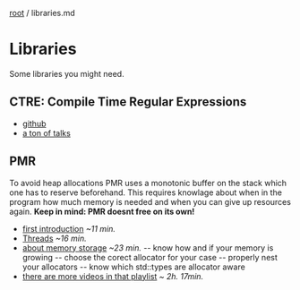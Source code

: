 [root](../README.md) / libraries.md
# Libraries
Some libraries you might need.

## CTRE: Compile Time Regular Expressions
- [github](https://github.com/hanickadot/compile-time-regular-expressions)
- [a ton of talks](https://compile-time.re/)

## PMR
To avoid heap allocations PMR uses a monotonic buffer on the stack which one has to reserve beforehand. This requires knowlage about when in the program how much memory is needed and when you can give up resources again.
**Keep in mind: PMR doesnt free on its own!**

- [first introduction](https://www.youtube-nocookie.com/embed/q6A7cKFXjY0?rel=0) *~11 min.*
- [Threads](https://www.youtube-nocookie.com/embed/vXJ1dwJ9QkI?rel=0&start=173&end=619) *~16 min.*
- [about memory storage](https://www.youtube-nocookie.com/embed/vXJ1dwJ9QkI?rel=0) *~23 min.*
-- know how and if your memory is growing
-- choose the corect allocator for your case
-- properly nest your allocators
-- know which std::types are allocator aware
- [there are more videos in that playlist](https://www.youtube.com/playlist?list=PLs3KjaCtOwSYX3X0L36NgwK0pxZZavDSF) *~ 2h. 17min.*